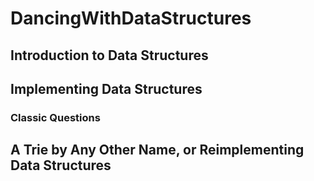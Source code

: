 # DancingWithDataStructures

## Introduction to Data Structures

## Implementing Data Structures

### Classic Questions

## A Trie by Any Other Name, or Reimplementing Data Structures
